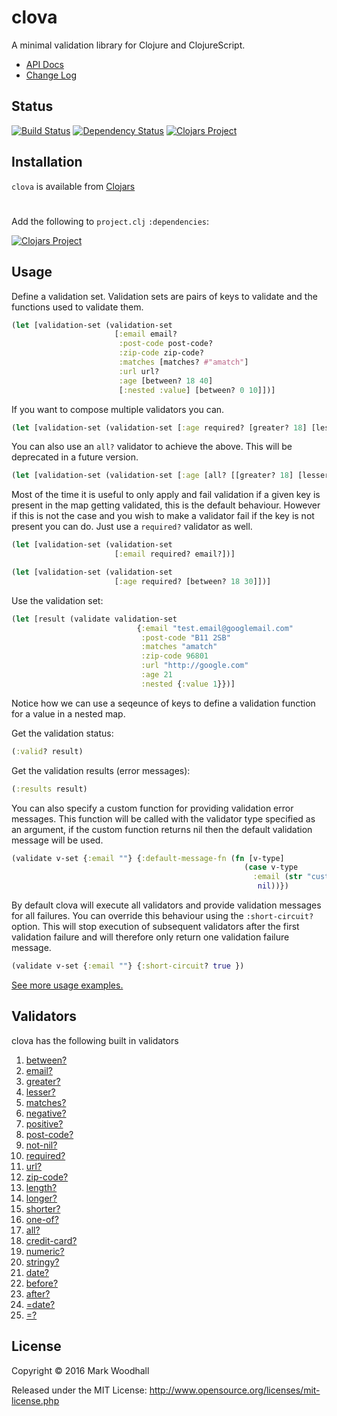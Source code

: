 # clova

A minimal validation library for Clojure and ClojureScript.

- [API Docs](http://markwoodhall.github.io/clova)
- [Change Log](https://github.com/markwoodhall/clova/blob/master/doc/CHANGES.md)

## Status

[![Build Status](https://api.travis-ci.org/markwoodhall/clova.svg?branch=master)](https://api.travis-ci.org/repositories/markwoodhall/clova)
[![Dependency Status](https://www.versioneye.com/user/projects/566b4d044e049b003b000704/badge.svg?style=flat)](https://www.versioneye.com/user/projects/566b4d044e049b003b000704)
[![Clojars Project](https://img.shields.io/clojars/v/clova.svg)](http://clojars.org/clova)


## Installation

`clova` is available from [Clojars](https://clojars.org/clova)

#

Add the following to `project.clj` `:dependencies`:

[![Clojars Project](http://clojars.org/clova/latest-version.svg)](http://clojars.org/clova)

## Usage

Define a validation set. Validation sets are pairs of keys to validate
and the functions used to validate them.

```clojure
(let [validation-set (validation-set
                       [:email email?
                        :post-code post-code?
                        :zip-code zip-code?
                        :matches [matches? #"amatch"]
                        :url url?
                        :age [between? 18 40]
                        [:nested :value] [between? 0 10]])]

```

If you want to compose multiple validators you can.

```clojure
(let [validation-set (validation-set [:age required? [greater? 18] [lesser? 30]]))
```

You can also use an `all?` validator to achieve the above. This will be deprecated in a future version.

```clojure
(let [validation-set (validation-set [:age [all? [[greater? 18] [lesser? 30]]]])]

```

Most of the time it is useful to only apply and fail validation if a given key is present in the map getting validated, this is
the default behaviour. However if this is not the case and you wish to make a validator fail if the key is not present you can do.
Just use a `required?` validator as well.


```clojure
(let [validation-set (validation-set
                       [:email required? email?])]

(let [validation-set (validation-set
                       [:age required? [between? 18 30]])]
```

Use the validation set:

```clojure
(let [result (validate validation-set
                            {:email "test.email@googlemail.com"
                             :post-code "B11 2SB"
                             :matches "amatch"
                             :zip-code 96801
                             :url "http://google.com"
                             :age 21
                             :nested {:value 1}})]
```

Notice how we can use a seqeunce of keys to define a validation function for a value in a
nested map.

Get the validation status:

```clojure
(:valid? result)
```

Get the validation results (error messages):

```clojure
(:results result)
```

You can also specify a custom function for providing validation error messages. This function will
be called with the validator type specified as an argument, if the custom function returns nil then
the default validation message will be used.

```clojure
(validate v-set {:email ""} {:default-message-fn (fn [v-type]
                                                    (case v-type
                                                      :email (str "custom email error")
                                                       nil))})
```

By default clova will execute all validators and provide validation messages for all failures. You
can override this behaviour using the `:short-circuit?` option. This will stop execution of subsequent
validators after the first validation failure and will therefore only return one validation failure
message.

```clojure
(validate v-set {:email ""} {:short-circuit? true })
```

[See more usage examples.](https://github.com/markwoodhall/clova/blob/master/doc/EXAMPLES.md)

## Validators

clova has the following built in validators

1. [between?](http://markwoodhall.github.io/clova/clova.core.html#var-between.3F)
2. [email?](http://markwoodhall.github.io/clova/clova.core.html#var-email.3F)
3. [greater?](http://markwoodhall.github.io/clova/clova.core.html#var-greater.3F)
4. [lesser?](http://markwoodhall.github.io/clova/clova.core.html#var-lesser.3F)
5. [matches?](http://markwoodhall.github.io/clova/clova.core.html#var-matches.3F)
6. [negative?](http://markwoodhall.github.io/clova/clova.core.html#var-negative.3F)
7. [positive?](http://markwoodhall.github.io/clova/clova.core.html#var-positive.3F)
8. [post-code?](http://markwoodhall.github.io/clova/clova.core.html#var-post-code.3F)
9. [not-nil?](http://markwoodhall.github.io/clova/clova.core.html#var-not-nil.3F)
10. [required?](http://markwoodhall.github.io/clova/clova.core.html#var-required.3F)
11. [url?](http://markwoodhall.github.io/clova/clova.core.html#var-url.3F)
12. [zip-code?](http://markwoodhall.github.io/clova/clova.core.html#var-zip-code.3F)
13. [length?](http://markwoodhall.github.io/clova/clova.core.html#var-length.3F)
14. [longer?](http://markwoodhall.github.io/clova/clova.core.html#var-longer.3F)
15. [shorter?](http://markwoodhall.github.io/clova/clova.core.html#var-shorter.3F)
16. [one-of?](http://markwoodhall.github.io/clova/clova.core.html#var-one-of.3F)
17. [all?](http://markwoodhall.github.io/clova/clova.core.html#var-all.3F)
18. [credit-card?](http://markwoodhall.github.io/clova/clova.core.html#var-credit-card.3F)
19. [numeric?](http://markwoodhall.github.io/clova/clova.core.html#var-numeric.3F)
20. [stringy?](http://markwoodhall.github.io/clova/clova.core.html#var-stringy.3F)
21. [date?](http://markwoodhall.github.io/clova/clova.core.html#var-date.3F)
22. [before?](http://markwoodhall.github.io/clova/clova.core.html#var-before.3F)
23. [after?](http://markwoodhall.github.io/clova/clova.core.html#var-after.3F)
24. [=date?](http://markwoodhall.github.io/clova/clova.core.html#var-.3Ddate.3F)
24. [=?](http://markwoodhall.github.io/clova/clova.core.html#var-.3D.3F)

## License

Copyright © 2016 Mark Woodhall

Released under the MIT License: http://www.opensource.org/licenses/mit-license.php
